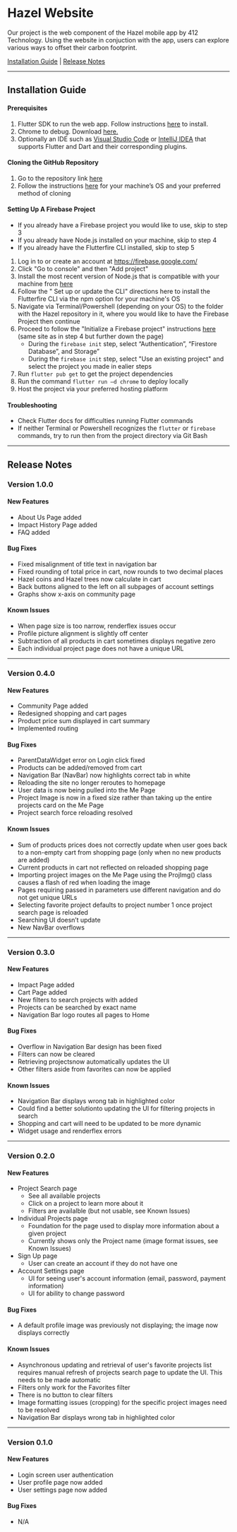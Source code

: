 # Hazel Website
Our project is the web component of the Hazel mobile app by 412 Technology. Using the website in conjuction with the app, 
users can explore various ways to offset their carbon footprint. 

[Installation Guide](https://github.com/ntjim/1330-HazelSite#installation-guide) | [Release Notes](https://github.com/ntjim/1330-HazelSite#release-notes)

-----
## Installation Guide 

#### Prerequisites 

 1. Flutter SDK to run the web app. Follow instructions [here](https://docs.flutter.dev/get-started/install) to install.
 2. Chrome to debug. Download [here.](https://www.google.com/chrome/downloads/)
 3. Optionally an IDE such as [Visual Studio Code](https://code.visualstudio.com/) or [IntelliJ IDEA](https://www.jetbrains.com/idea/) that supports Flutter and Dart and their corresponding plugins.

#### Cloning the GitHub Repository 

 1.	Go to the repository link [here](https://github.com/ntjim/1330-HazelSite)
 2.	Follow the instructions [here](https://docs.github.com/en/repositories/creating-and-managing-repositories/cloning-a-repository) for your machine’s OS and your preferred method of cloning 

#### Setting Up A Firebase Project

- If you already have a Firebase project you would like to use, skip to step 3
- If you already have Node.js installed on your machine, skip to step 4
- If you already have the Flutterfire CLI installed, skip to step 5

 1. Log in to or create an account at https://firebase.google.com/ 
 2. Click "Go to console" and then "Add project"
 3. Install the most recent version of Node.js that is compatible with your machine from [here](https://nodejs.org/en/download/)
 4. Follow the " Set up or update the CLI" directions here to install the Flutterfire CLI via the npm option for your machine's OS
 5. Navigate via Terminal/Powershell (depending on your OS) to the folder with the Hazel repository in it, where you would like to have the Firebase Project then continue
 6. Proceed to follow the "Initialize a Firebase project" instructions [here](https://firebase.google.com/docs/cli#initialize_a_firebase_project) (same site as in step 4 but further down the page)
    - During the `firebase init` step, select “Authentication”, “Firestore Database”, and  Storage”
    - During the `firebase init` step, select "Use an existing project" and select the project you made in ealier steps
 7. Run `flutter pub get` to get the project dependencies
 8. Run the command `flutter run –d chrome` to deploy locally 
 9. Host the project via your preferred hosting platform

#### Troubleshooting

* Check Flutter docs for difficulties running Flutter commands
* If neither Terminal or Powershell recognizes the `flutter` or `firebase` commands, try to run then from the project directory via Git Bash

-----

## Release Notes

### Version 1.0.0

#### New Features 
* About Us Page added
* Impact History Page added
* FAQ added

#### Bug Fixes 
* Fixed misalignment of title text in navigation bar 
* Fixed rounding of total price in cart, now rounds to two decimal places 
* Hazel coins and Hazel trees now calculate in cart 
* Back buttons aligned to the left on all subpages of account settings 
* Graphs show x-axis on community page 

#### Known Issues
* When page size is too narrow, renderflex issues occur  
* Profile picture alignment is slightly off center  
* Subtraction of all products in cart sometimes displays negative zero  
* Each individual project page does not have a unique URL 

-----
### Version 0.4.0

#### New Features
* Community Page added
* Redesigned shopping and cart pages  
* Product price sum displayed in cart summary 
* Implemented routing 


#### Bug Fixes
* ParentDataWidget error on Login click fixed  
* Products can be added/removed from cart  
* Navigation Bar (NavBar) now highlights correct tab in white 
* Reloading the site no longer reroutes to homepage 
* User data is now being pulled into the Me Page 
* Project Image is now in a fixed size rather than taking up the entire projects card on the Me Page 
* Project search force reloading resolved 

#### Known Issues
* Sum of products prices does not correctly update when user goes back to a non-empty cart from shopping page (only when no new products are added)  
* Current products in cart not reflected on reloaded shopping page  
* Importing project images on the Me Page using the ProjImg() class causes a flash of red when loading the image 
* Pages requiring passed in parameters use different navigation and do not get unique URLs 
* Selecting favorite project defaults to project number 1 once project search page is reloaded  
* Searching UI doesn’t update  
* New NavBar overflows  

-----
### Version 0.3.0

#### New Features
* Impact Page added
* Cart Page added
* New filters to search projects with added
* Projects can be searched by exact name
* Navigation Bar logo routes all pages to Home 


#### Bug Fixes
*  Overflow in Navigation Bar design has been fixed
*  Filters can now be cleared
*  Retrieving projectsnow automatically updates the UI
*  Other filters aside from favorites can now be applied

#### Known Issues
* Navigation Bar displays wrong tab in highlighted color
* Could find a better solutionto updating the UI for filtering projects in search
* Shopping and cart will need to be updated to be more dynamic
* Widget usage and renderflex errors

-----
### Version 0.2.0

#### New Features
* Project Search page
  * See all available projects
  * Click on a project to learn more about it
  * Filters are availalble (but not usable, see Known Issues)
* Individual Projects page
  * Foundation for the page used to display more information about a given project
  * Currently shows only the Project name (image format issues, see Known Issues)
* Sign Up page
  * User can create an account if they do not have one
* Account Settings page
  * UI for seeing user's account information (email, password, payment information)
  * UI for ability to change password

#### Bug Fixes
*  A default profile image was previously not displaying; the image now displays correctly

#### Known Issues
* Asynchronous updating and retrieval of  user's favorite projects list requires manual refresh of projects search page to update the UI. This needs to be made automatic
* Filters only work for the Favorites filter
* There is no button to clear filters
* Image formatting issues (cropping) for the specific project images need to be resolved
* Navigation Bar displays wrong tab in highlighted color

-----
### Version 0.1.0

#### New Features
* Login screen user authentication 
* User profile page now added 
* User settings page now added 

#### Bug Fixes 
* N/A
